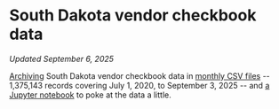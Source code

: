 # South Dakota vendor checkbook data
_Updated September 6, 2025_

[Archiving](get_latest_data.py) South Dakota vendor checkbook data in [monthly CSV files](data) -- 1,375,143 records covering July 1, 2020, to September 3, 2025 -- and [a Jupyter notebook](Analyze%20checkbook%20data.ipynb) to poke at the data a little.
